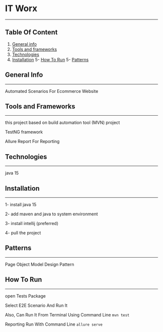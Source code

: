 # IT Worx
 *** 
## Table Of Content 
1. [General info](#general-info)
2. [Tools and frameworks](#tools-and-frameworks)
3. [Technologies](#technologies)
4. [Installation](#installation)
5- [How To Run](#how-to-run)
5- [Patterns](#patterns)

## General Info 
***
Automated Scenarios For Ecommerce Website

## Tools and Frameworks
***
this project based on build automation tool (MVN) project

 TestNG framework
 
 Allure Report For Reporting  

## Technologies
***
java 15 

## Installation
***
1- install java 15 

2- add maven and java to system environment 

3- install intellij (preferred)

4- pull the project 

## Patterns
***

Page Object Model Design Pattern

## How To Run 
***
open Tests Package 

Select E2E Scenario And Run It 

Also, Can Run It From Terminal Using Command Line `mvn test`

Reporting Run With Command Line `allure serve`




